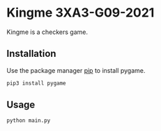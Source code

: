 # Kingme 3XA3-G09-2021

Kingme is a checkers game.

## Installation

Use the package manager [pip](https://pip.pypa.io/en/stable/) to install pygame.

```bash
pip3 install pygame
```

## Usage

```python
python main.py
```

